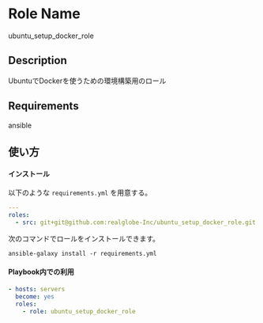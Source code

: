 Role Name
=========
ubuntu_setup_docker_role

## Description
UbuntuでDockerを使うための環境構築用のロール

## Requirements
ansible

使い方
-----

#### インストール
以下のような `requirements.yml` を用意する。

```yml
---
roles:
  - src: git+git@github.com:realglobe-Inc/ubuntu_setup_docker_role.git
```
次のコマンドでロールをインストールできます。

```console
ansible-galaxy install -r requirements.yml
```

#### Playbook内での利用

```yml
- hosts: servers
  become: yes
  roles:
    - role: ubuntu_setup_docker_role
````
